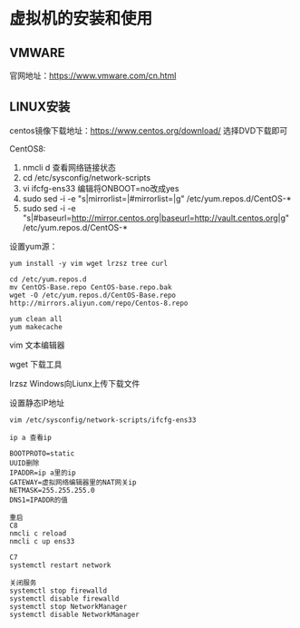 # 虚拟机的安装和使用

## VMWARE

官网地址：https://www.vmware.com/cn.html

## LINUX安装

centos镜像下载地址：https://www.centos.org/download/ 选择DVD下载即可



CentOS8:

1. nmcli d 查看网络链接状态
2. cd /etc/sysconfig/network-scripts
3. vi ifcfg-ens33 编辑将ONBOOT=no改成yes
4. sudo sed -i -e "s|mirrorlist=|#mirrorlist=|g" /etc/yum.repos.d/CentOS-*
5. sudo sed -i -e "s|#baseurl=http://mirror.centos.org|baseurl=http://vault.centos.org|g" /etc/yum.repos.d/CentOS-*



设置yum源：

```linux
yum install -y vim wget lrzsz tree curl

cd /etc/yum.repos.d
mv CentOS-Base.repo CentOS-base.repo.bak
wget -O /etc/yum.repos.d/CentOS-Base.repo http://mirrors.aliyun.com/repo/Centos-8.repo

yum clean all
yum makecache
```

vim 文本编辑器

wget 下载工具

lrzsz Windows向Liunx上传下载文件



设置静态IP地址

```
vim /etc/sysconfig/network-scripts/ifcfg-ens33

ip a 查看ip

BOOTPROTO=static
UUID删除
IPADDR=ip a里的ip
GATEWAY=虚拟网络编辑器里的NAT网关ip
NETMASK=255.255.255.0
DNS1=IPADDR的值

重启
C8
nmcli c reload
nmcli c up ens33

C7
systemctl restart network

关闭服务
systemctl stop firewalld
systemctl disable firewalld
systemctl stop NetworkManager
systemctl disable NetworkManager

```

